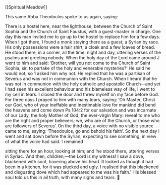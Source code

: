 [[Spiritual Meadow]]
 
This same Abba Theodoulos spoke to us again, saying:  
 
There is a hostel here, near the lighthouse, between the Church of Saint Sophia and the Church of Saint Faustus, with a guest-master in charge. One day this man invited me to go up to the hostel to replace him for a few days. When I got there, I found a monk staying there as a guest, a Syrian by race. His only possessions were a hair shirt, a cloak and a few loaves of bread. He stood there, in a corner, all the time: night and day, uttering verses of the psalms and greeting nobody. When the holy day of the Lord came around J went to him and said: ‘Brother, will you not come to the Church of Saint Sophia, sir, to partake of the holy and venerable mysteries?’ He said he would not, so 1 asked him why not. He replied that he was a partisan of Severus and was not in communion with the Church. When I heard that he was not in communion with the holy catholic and apostolic Church—and yet I had seen his excellent behaviour and his blameless way of life, I went to my cell in tears. I closed the door and threw myself on my face before God. For three days I prayed to him with many tears, saying: ‘Oh Master, Christ our God, who of your ineffable and inestimable love for mankind did bend the heavens and come down Ps 104:2 for our salvation and was incarnate of our Lady, the holy Mother of God, the ever-virgin Mary: reveal to me who are the right and proper believers; we, who are of the Church, or those who are followers of Severus’. On the third day, a voice with no visible source came to me, saying: ‘Theodoulos, go and behold his faith’. So the next day I went and sat down before the Syrian, expecting to see something, in view of what the voice had said. I remained  
 
sitting there for an hour, looking at him; and ‘he stood there, uttering verses in Syriac. ‘And then, children,—the Lord is my witness! I saw a dove, blackened with soot, hovering above his head. It looked as though it had been in a kitchen, for it was plucked and ugly. I realised that this blackened and disgusting dove which had appeared to me was his faith.’ His blessed soul told us this in ail truth, with many sighs and tears.  
